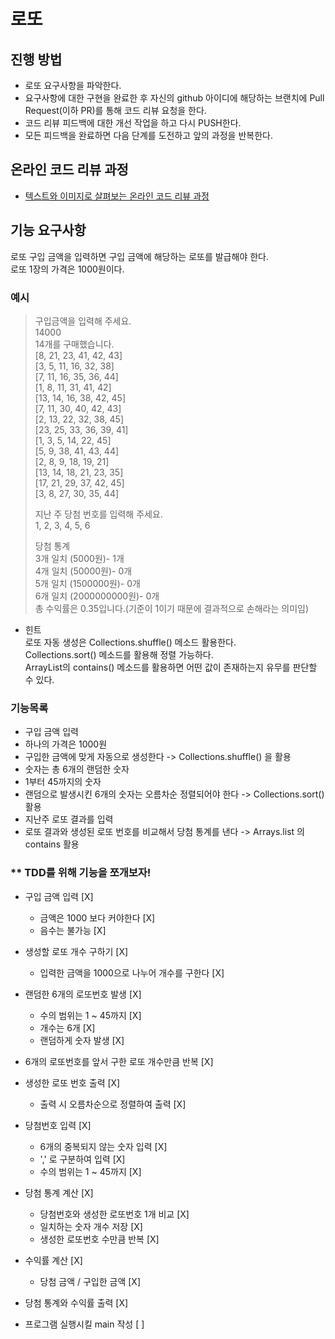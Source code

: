 # 로또
## 진행 방법
* 로또 요구사항을 파악한다.
* 요구사항에 대한 구현을 완료한 후 자신의 github 아이디에 해당하는 브랜치에 Pull Request(이하 PR)를 통해 코드 리뷰 요청을 한다.
* 코드 리뷰 피드백에 대한 개선 작업을 하고 다시 PUSH한다.
* 모든 피드백을 완료하면 다음 단계를 도전하고 앞의 과정을 반복한다.

## 온라인 코드 리뷰 과정
* [텍스트와 이미지로 살펴보는 온라인 코드 리뷰 과정](https://github.com/next-step/nextstep-docs/tree/master/codereview)


## 기능 요구사항
로또 구입 금액을 입력하면 구입 금액에 해당하는 로또를 발급해야 한다.  
로또 1장의 가격은 1000원이다.  

### 예시
> 구입금액을 입력해 주세요.  
14000  
14개를 구매했습니다.  
[8, 21, 23, 41, 42, 43]  
[3, 5, 11, 16, 32, 38]  
[7, 11, 16, 35, 36, 44]  
[1, 8, 11, 31, 41, 42]  
[13, 14, 16, 38, 42, 45]  
[7, 11, 30, 40, 42, 43]  
[2, 13, 22, 32, 38, 45]  
[23, 25, 33, 36, 39, 41]  
[1, 3, 5, 14, 22, 45]  
[5, 9, 38, 41, 43, 44]  
[2, 8, 9, 18, 19, 21]  
[13, 14, 18, 21, 23, 35]  
[17, 21, 29, 37, 42, 45]  
[3, 8, 27, 30, 35, 44]  
> 
> 지난 주 당첨 번호를 입력해 주세요.  
1, 2, 3, 4, 5, 6
> 
> 당첨 통계  
> 3개 일치 (5000원)- 1개  
4개 일치 (50000원)- 0개  
5개 일치 (1500000원)- 0개  
6개 일치 (2000000000원)- 0개  
총 수익률은 0.35입니다.(기준이 1이기 때문에 결과적으로 손해라는 의미임)  

* 힌트  
로또 자동 생성은 Collections.shuffle() 메소드 활용한다.  
Collections.sort() 메소드를 활용해 정렬 가능하다.  
ArrayList의 contains() 메소드를 활용하면 어떤 값이 존재하는지 유무를 판단할 수 있다.
  
### 기능목록
* 구입 금액 입력  
* 하나의 가격은 1000원  
* 구입한 금액에 맞게 자동으로 생성한다 -> Collections.shuffle() 을 활용
* 숫자는 총 6개의 랜덤한 숫자
* 1부터 45까지의 숫자
* 랜덤으로 발생시킨 6개의 숫자는 오름차순 정렬되어야 한다 -> Collections.sort() 활용
* 지난주 로또 결과를 입력
* 로또 결과와 생성된 로또 번호를 비교해서 당첨 통계를 낸다 -> Arrays.list 의 contains 활용

### ** TDD를 위해 기능을 쪼개보자!
* 구입 금액 입력 [X]
    * 금액은 1000 보다 커야한다 [X]
    * 음수는 불가능 [X]

* 생성할 로또 개수 구하기 [X]
    * 입력한 금액을 1000으로 나누어 개수를 구한다 [X]
  
* 랜덤한 6개의 로또번호 발생 [X]
    * 수의 범위는 1 ~ 45까지 [X]
    * 개수는 6개 [X]
    * 랜덤하게 숫자 발생 [X]
    
* 6개의 로또번호를 앞서 구한 로또 개수만큼 반복 [X]

* 생성한 로또 번호 출력 [X]
    * 출력 시 오름차순으로 정렬하여 출력 [X]
    
* 당첨번호 입력 [X]
    * 6개의 중복되지 않는 숫자 입력 [X]
    * ',' 로 구분하여 입력 [X]
    * 수의 범위는 1 ~ 45까지 [X]
    
* 당첨 통계 계산 [X]
    * 당첨번호와 생성한 로또번호 1개 비교 [X]
    * 일치하는 숫자 개수 저장 [X]
    * 생성한 로또번호 수만큼 반복 [X]
    
* 수익률 계산 [X]
    * 당첨 금액 / 구입한 금액 [X]
    
* 당첨 통계와 수익률 출력 [X]

* 프로그램 실행시킬 main 작성 [ ]





